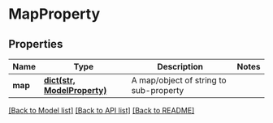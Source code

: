 # MapProperty

## Properties
Name | Type | Description | Notes
------------ | ------------- | ------------- | -------------
**map** | [**dict(str, ModelProperty)**](ModelProperty.md) | A map/object of string to sub-property | 

[[Back to Model list]](../README.md#documentation-for-models) [[Back to API list]](../README.md#documentation-for-api-endpoints) [[Back to README]](../README.md)


